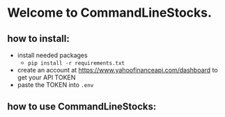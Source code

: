 # Welcome to CommandLineStocks.

## how to install:
  - install needed packages
    - `pip install -r requirements.txt`
  - create an account at https://www.yahoofinanceapi.com/dashboard to get your API TOKEN
  - paste the TOKEN into `.env`

## how to use CommandLineStocks:

 
